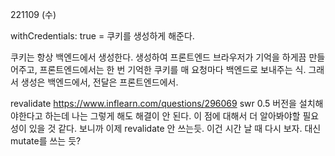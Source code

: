221109 (수)

withCredentials: true
= 쿠키를 생성하게 해준다.

쿠키는 항상 백엔드에서 생성한다. 생성하여 프론트엔드 브라우저가 기억을 하게끔 만들어주고, 프론트엔드에서는 한 번 기억한 쿠키를 매 요청마다 백엔드로 보내주는 식.
그래서 생성은 백엔드에서, 전달은 프론트엔드에서.

revalidate
https://www.inflearn.com/questions/296069
swr 0.5 버전을 설치해야한다고 하는데 나는 그렇게 해도 해결이 안 된다.
이 점에 대해서 더 알아봐야할 필요성이 있을 것 같다.
보니까 이제 revalidate 안 쓰는듯. 이건 시간 날 때 다시 보자.
대신 mutate를 쓰는 듯?
